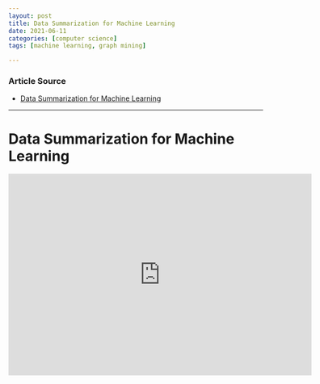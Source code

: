 ```yaml
---
layout: post
title: Data Summarization for Machine Learning
date: 2021-06-11
categories: [computer science]
tags: [machine learning, graph mining]

---
```


### Article Source

* [Data Summarization for Machine Learning](https://www.youtube.com/watch?v=nJs3QgmGZ3E)


---


# Data Summarization for Machine Learning

<iframe width="600" height="400" src="https://www.youtube.com/embed/nJs3QgmGZ3E" title="YouTube video player" frameborder="0" allow="accelerometer; autoplay; clipboard-write; encrypted-media; gyroscope; picture-in-picture" allowfullscreen></iframe>